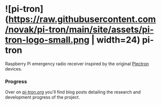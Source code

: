 # ![pi-tron](https://raw.githubusercontent.com/novak/pi-tron/main/site/assets/pi-tron-logo-small.png | width=24) pi-tron

Raspberry Pi emergency radio receiver inspired by the original [Plectron](https://en.wikipedia.org/wiki/Plectron) devices.

### Progress

Over on [pi-tron.org](https://pi-tron.org) you'll find blog posts detailing the research and development progress of the project.

